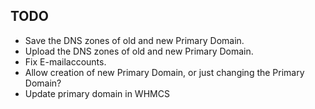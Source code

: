 ## TODO

- Save the DNS zones of old and new Primary Domain.
- Upload the DNS zones of old and new Primary Domain.
- Fix E-mailaccounts.
- Allow creation of new Primary Domain, or just changing the Primary Domain?
- Update primary domain in WHMCS